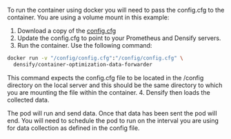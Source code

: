 To run the container using docker you will need to pass the config.cfg to the container. You are using a volume mount in this example:
1. Download a copy of the [config.cfg](../../densify/config/config.cfg)
2. Update the config.cfg to point to your Prometheus and Densify servers.
3. Run the container. Use the following command:
```bash
docker run -v "/config/config.cfg":"/config/config.cfg" \
  densify/container-optimization-data-forwarder
```
This command expects the config.cfg file to be located in the /config directory on the local server and this should be the same directory to which you are mounting the file within the container. 
4. Densify then loads the collected data.

The pod will run and send data. Once that data has been sent the pod will end. You will need to schedule the pod to run on the interval you are using for data collection as defined in the config file.
